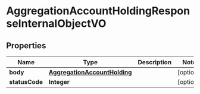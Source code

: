 
# AggregationAccountHoldingResponseInternalObjectVO

## Properties
Name | Type | Description | Notes
------------ | ------------- | ------------- | -------------
**body** | [**AggregationAccountHolding**](AggregationAccountHolding.md) |  |  [optional]
**statusCode** | **Integer** |  |  [optional]



